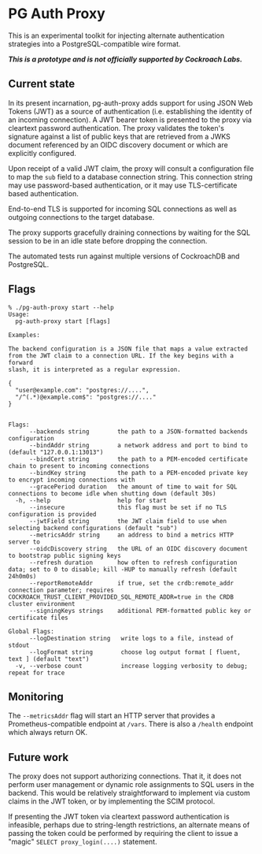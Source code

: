 # PG Auth Proxy

This is an experimental toolkit for injecting alternate authentication strategies into a
PostgreSQL-compatible wire format.

***This is a prototype and is not officially supported by Cockroach Labs.***

## Current state

In its present incarnation, pg-auth-proxy adds support for using JSON Web Tokens (JWT) as a source
of authentication (i.e. establishing the identity of an incoming connection). A JWT bearer token is
presented to the proxy via cleartext password authentication. The proxy validates the token's
signature against a list of public keys that are retrieved from a JWKS document referenced by an
OIDC discovery document or which are explicitly configured.

Upon receipt of a valid JWT claim, the proxy will consult a configuration file to map the `sub`
field to a database connection string. This connection string may use password-based authentication,
or it may use TLS-certificate based authentication.

End-to-end TLS is supported for incoming SQL connections as well as outgoing connections to the
target database.

The proxy supports gracefully draining connections by waiting for the SQL session to be in an idle
state before dropping the connection.

The automated tests run against multiple versions of CockroachDB and PostgreSQL.

## Flags

```
% ./pg-auth-proxy start --help
Usage:
  pg-auth-proxy start [flags]

Examples:

The backend configuration is a JSON file that maps a value extracted
from the JWT claim to a connection URL. If the key begins with a forward
slash, it is interpreted as a regular expression.

{
  "user@example.com": "postgres://....",
  "/^(.*)@example.com$": "postgres://...."
}


Flags:
      --backends string        the path to a JSON-formatted backends configuration
      --bindAddr string        a network address and port to bind to (default "127.0.0.1:13013")
      --bindCert string        the path to a PEM-encoded certificate chain to present to incoming connections
      --bindKey string         the path to a PEM-encoded private key to encrypt incoming connections with
      --gracePeriod duration   the amount of time to wait for SQL connections to become idle when shutting down (default 30s)
  -h, --help                   help for start
      --insecure               this flag must be set if no TLS configuration is provided
      --jwtField string        the JWT claim field to use when selecting backend configurations (default "sub")
      --metricsAddr string     an address to bind a metrics HTTP server to
      --oidcDiscovery string   the URL of an OIDC discovery document to bootstrap public signing keys
      --refresh duration       how often to refresh configuration data; set to 0 to disable; kill -HUP to manually refresh (default 24h0m0s)
      --reportRemoteAddr       if true, set the crdb:remote_addr connection parameter; requires COCKROACH_TRUST_CLIENT_PROVIDED_SQL_REMOTE_ADDR=true in the CRDB cluster environment
      --signingKeys strings    additional PEM-formatted public key or certificate files

Global Flags:
      --logDestination string   write logs to a file, instead of stdout
      --logFormat string        choose log output format [ fluent, text ] (default "text")
  -v, --verbose count           increase logging verbosity to debug; repeat for trace
```

## Monitoring

The `--metricsAddr` flag will start an HTTP server that provides a Prometheus-compatible endpoint
at `/vars`. There is also a `/health` endpoint which always return OK.

## Future work

The proxy does not support authorizing connections. That it, it does not perform user management or
dynamic role assignments to SQL users in the backend. This would be relatively straightforward to
implement via custom claims in the JWT token, or by implementing the SCIM protocol.

If presenting the JWT token via cleartext password authentication is infeasible, perhaps due to
string-length restrictions, an alternate means of passing the token could be performed by requiring
the client to issue a "magic" `SELECT proxy_login(....)` statement.